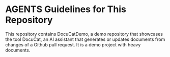 # AGENTS Guidelines for This Repository

This repository contains DocuCatDemo, a demo repository that showcases the tool DocuCat, an AI assistant that generates or updates documents from changes of a Github pull request. It is a demo project with heavy documents.
